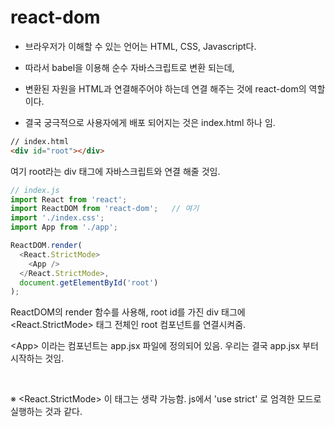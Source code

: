 # react-dom



- 브라우저가 이해할 수 있는 언어는 HTML, CSS, Javascript다.
- 따라서 babel을 이용해 순수 자바스크립트로 변환 되는데, 
- 변환된 자원을 HTML과 연결해주어야 하는데 연결 해주는 것에 react-dom의 역할이다.



- 결국 궁극적으로 사용자에게 배포 되어지는 것은 index.html 하나 임.

```html
// index.html
<div id="root"></div>
```

여기 root라는 div 태그에 자바스크립트와 연결 해줄 것임.

```javascript
// index.js
import React from 'react';
import ReactDOM from 'react-dom';   // 여기
import './index.css';
import App from './app';

ReactDOM.render(
  <React.StrictMode>
    <App />
  </React.StrictMode>,
  document.getElementById('root')
);
```

ReactDOM의 render 함수를 사용해, root id를 가진 div 태그에 <React.StrictMode> 태그 전체인 root 컴포넌트를 연결시켜줌.

\<App> 이라는 컴포넌트는 app.jsx 파일에 정의되어 있음. 우리는 결국 app.jsx 부터 시작하는 것임.

<br>

※ <React.StrictMode> 이 태그는 생략 가능함. js에서 'use strict' 로 엄격한 모드로 실행하는 것과 같다.